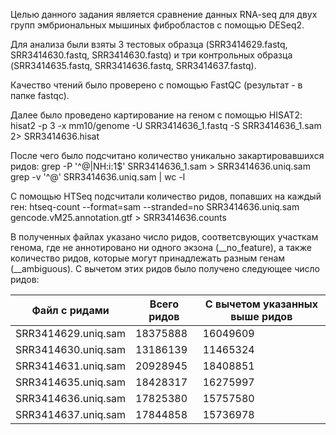 Целью данного задания является сравнение данных RNA-seq для двух групп эмбриональных мышиных фибробластов с помощью DESeq2.

Для анализа были взяты 3 тестовых образца (SRR3414629.fastq, SRR3414630.fastq, SRR3414630.fastq) и три контрольных образца (SRR3414635.fastq, SRR3414636.fastq, SRR3414637.fastq).

Качество чтений было проверено с помощью FastQC (результат - в папке fastqc).

Далее было проведено картирование на геном с помощью HISAT2:
hisat2 -p 3 -x mm10/genome -U SRR3414636_1.fastq -S SRR3414636_1.sam  2>  SRR3414636.hisat

После чего было подсчитано количество уникально закартировавшихся ридов:
grep -P '^@|NH:i:1$' SRR3414636_1.sam > SRR3414636.uniq.sam
grep -v '^@' SRR3414636.uniq.sam | wc -l

С помощью HTSeq подсчитали количество ридов, попавших на каждый ген:
htseq-count --format=sam --stranded=no SRR3414636.uniq.sam  gencode.vM25.annotation.gtf > SRR3414636.counts

В полученных файлах указано число ридов, соответсвующих участкам генома, где не аннотировано ни одного экзона (__no_feature), а также количество ридов, которые могут принадлежать разным генам (__ambiguous). С вычетом этих ридов было получено следующее число ридов:

| Файл с ридами  | Всего ридов | С вычетом указанных выше ридов |
| ------------- | ------------- | ------------- |
| SRR3414629.uniq.sam  | 18375888  | 16049609 |
| SRR3414630.uniq.sam  | 13186139  | 11465324 |
| SRR3414631.uniq.sam  | 20928945  | 18408851 |
| SRR3414635.uniq.sam  | 18428317  | 16275997 |
| SRR3414636.uniq.sam  | 17825380  | 15757580 |
| SRR3414637.uniq.sam  | 17844858  | 15736978 |
